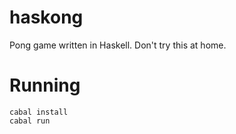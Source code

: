 # haskong
Pong game written in Haskell. Don't try this at home.

# Running
```
cabal install
cabal run
```
